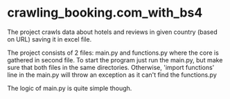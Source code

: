 # crawling_booking.com_with_bs4
The project crawls data about hotels and reviews in given country (based on URL) saving it in excel file.

The project consists of 2 files: main.py and functions.py where the core is gathered in second file.
To start the program just run the main.py, but make sure that both files in the same directories.
Otherwise, 'import functions' line in the main.py will throw an exception as it can't find the functions.py

The logic of main.py is quite simple though.
